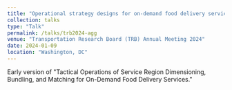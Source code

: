 ```yaml
---
title: "Operational strategy designs for on-demand food delivery services."
collection: talks
type: "Talk"
permalink: /talks/trb2024-agg
venue: "Transportation Research Board (TRB) Annual Meeting 2024"
date: 2024-01-09
location: "Washington, DC"
---
```


Early version of "Tactical Operations of Service Region Dimensioning, Bundling, and Matching for On-Demand Food Delivery Services."
